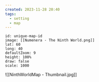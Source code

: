 ```yaml
---
created: 2023-11-28 20:40
tags: 
  - setting
  - map
---
```

```leaflet
id: unique-map-id
image: [[Numenera - The Ninth World.png]]
lat: 60
long: 40
defaultZoom: 9
height: 100%
draw: false
scale: 1000
```
![[NinthWorldMap - Thumbnail.jpg]]